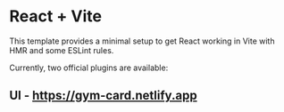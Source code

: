 # React + Vite

This template provides a minimal setup to get React working in Vite with HMR and some ESLint rules.

Currently, two official plugins are available:

## UI -  https://gym-card.netlify.app
